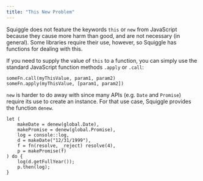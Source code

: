 ```yaml
---
title: "This New Problem"
---
```


Squiggle does not feature the keywords `this` or `new` from JavaScript because
they cause more harm than good, and are not necessary (in general). Some
libraries require their use, however, so Squiggle has functions for dealing with
this.

If you need to supply the value of `this` to a function, you can simply use the
standard JavaScript function methods `.apply` or `.call`:

    someFn.call(myThisValue, param1, param2)
    someFn.apply(myThisValue, [param1, param2])

`new` is harder to do away with since many APIs (e.g. `Date` and `Promise`)
require its use to create an instance. For that use case, Squiggle provides the
function `denew`.

    let (
        makeDate = denew(global.Date),
        makePromise = denew(global.Promise),
        log = console::log,
        d = makeDate("12/31/1999"),
        f = fn(resolve, _reject) resolve(4),
        p = makePromise(f)
    ) do {
        log(d.getFullYear());
        p.then(log);
    }
